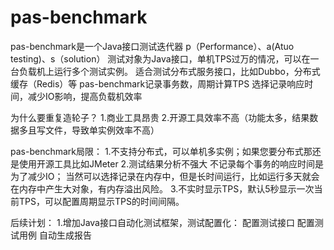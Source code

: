 # pas-benchmark
pas-benchmark是一个Java接口测试迭代器
p（Performance）、a(Atuo testing)、s（solution）
测试对象为Java接口，单机TPS过万的情况，可以在一台负载机上运行多个测试实例。
适合测试分布式服务接口，比如Dubbo，分布式缓存（Redis）等
pas-benchmark记录事务数，周期计算TPS
选择记录响应时间，减少IO影响，提高负载机效率

为什么要重复造轮子？
1.商业工具昂贵
2.开源工具效率不高（功能太多，结果数据多且写文件，导致单实例效率不高）

pas-benchmark局限：
1.不支持分布式，可以单机多实例；如果您要分布式那还是使用开源工具比如JMeter
2.测试结果分析不强大
不记录每个事务的响应时间是为了减少IO；
当然可以选择记录在内存中，但是长时间运行，比如运行多天就会在内存中产生大对象，有内存溢出风险。
3.不实时显示TPS，默认5秒显示一次当前TPS，可以配置周期显示TPS的时间间隔。


后续计划：
1.增加Java接口自动化测试框架，测试配置化：
配置测试接口
配置测试用例
自动生成报告
